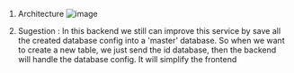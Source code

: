1. Architecture
![image](https://github.com/user-attachments/assets/aed2853e-e10d-4da1-9217-4719c330ca4a)

2. Sugestion :
   In this backend we still can improve this service by save all the created database config into a 'master' database.
   So when we want to create a new table, we just send the id database, then the backend will handle the database config.
   It will simplify the frontend
